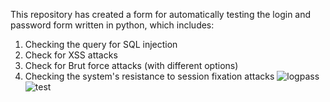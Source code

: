 This repository has created a form for automatically testing the login and password form written in python, which includes:
1. Checking the query for SQL injection
2. Check for XSS attacks
3. Check for Brut force attacks (with different options)
4. Checking the system's resistance to session fixation attacks
![logpass](https://github.com/user-attachments/assets/8079a488-c34d-42d3-b894-93c425016620)
![test](https://github.com/user-attachments/assets/a927c34f-aa7a-4e69-a465-d35b30d3f8ec)
